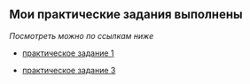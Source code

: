 ## Мои практические задания выполнены

_Посмотреть можно по ссылкам ниже_

- [практическое задание 1](https://jkrass210.github.io/practice-1/)
* [практическое задание 3](https://github.com/Jkrass210/practice-3)

